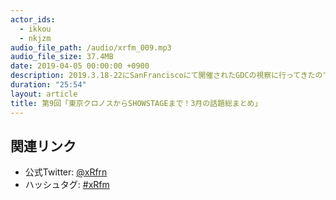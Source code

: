 ```yaml
---
actor_ids:
  - ikkou
  - nkjzm
audio_file_path: /audio/xrfm_009.mp3
audio_file_size: 37.4MB
date: 2019-04-05 00:00:00 +0900
description: 2019.3.18-22にSanFranciscoにて開催されたGDCの視察に行ってきたので、その中で気になったものについて話ました。
duration: "25:54"
layout: article
title: 第9回「東京クロノスからSHOWSTAGEまで！3月の話題総まとめ」
---
```


## 関連リンク

- 公式Twitter: [@xRfrn](https://twitter.com/xrfrn)
- ハッシュタグ: [#xRfm](https://twitter.com/hashtag/xRfm?src=hash)
